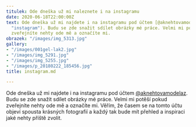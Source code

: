 ```yaml
---
titulek: Ode dneška už mi naleznete i na instagramu
date: 2020-06-18T22:00:00Z
text: Ode dneška už mi najdete i na instagramu pod účtem [@aknehtovamodelaz](https://www.instagram.com/aknehtovamodelaz/
  "instagram"). Budu se zde snažit sdílet obrázky mé práce. Velmi mi potěší pokud
  zveřejníte nehty ode mě a označíte mi.
obrazek: "/images/img_5313.jpg"
gallery:
- "/images/001gel-lak2.jpg"
- "/images/img_5291.jpg"
- "/images/img_5255.jpg"
- "/images/p_20180222_185456.jpg"
title: instagram.md

---
```

Ode dneška už mi najdete i na instagramu pod účtem [@aknehtovamodelaz](https://www.instagram.com/aknehtovamodelaz/ "instagram"). Budu se zde snažit sdílet obrázky mé práce. Velmi mi potěší pokud zveřejníte nehty ode mě a označíte mi. Věřím, že časem se na tomto účtu objeví spousta krásných fotografií a každý tak bude mít přehled a inspiraci jaké nehty příště zvolit.